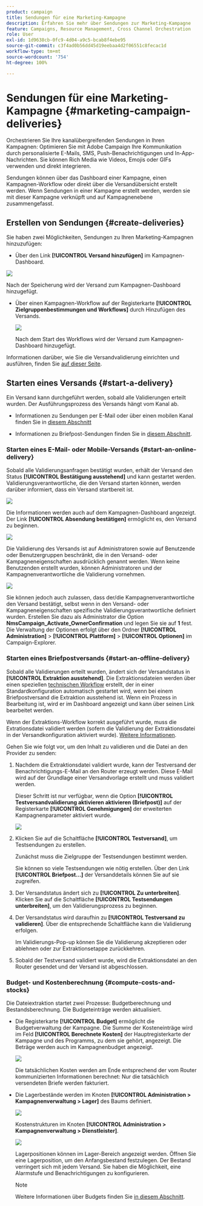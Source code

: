 ```yaml
---
product: campaign
title: Sendungen für eine Marketing-Kampagne
description: Erfahren Sie mehr über Sendungen zur Marketing-Kampagne
feature: Campaigns, Resource Management, Cross Channel Orchestration
role: User
exl-id: 1d9638cb-0fc9-4d04-a9c5-bcab8f4ebe95
source-git-commit: c3f4ad0b56dd45d19eebaa4d2f06551c8fecac1d
workflow-type: tm+mt
source-wordcount: '754'
ht-degree: 100%

---
```


# Sendungen für eine Marketing-Kampagne {#marketing-campaign-deliveries}

Orchestrieren Sie Ihre kanalübergreifenden Sendungen in Ihren Kampagnen: Optimieren Sie mit Adobe Campaign Ihre Kommunikation durch personalisierte E-Mails, SMS, Push-Benachrichtigungen und In-App-Nachrichten. Sie können Rich Media wie Videos, Emojis oder GIFs verwenden und direkt integrieren.

Sendungen können über das Dashboard einer Kampagne, einen Kampagnen-Workflow oder direkt über die Versandübersicht erstellt werden. Wenn Sendungen in einer Kampagne erstellt werden, werden sie mit dieser Kampagne verknüpft und auf Kampagnenebene zusammengefasst.

## Erstellen von Sendungen {#create-deliveries}

Sie haben zwei Möglichkeiten, Sendungen zu Ihren Marketing-Kampagnen hinzuzufügen:

* Über den Link **[!UICONTROL Versand hinzufügen]** im Kampagnen-Dashboard.

![](assets/campaign_op_add_delivery.png)

Nach der Speicherung wird der Versand zum Kampagnen-Dashboard hinzugefügt.

* Über einen Kampagnen-Workflow auf der Registerkarte **[!UICONTROL Zielgruppenbestimmungen und Workflows]** durch Hinzufügen des Versands.

  ![](assets/campaign-wf-delivery.png)

  Nach dem Start des Workflows wird der Versand zum Kampagnen-Dashboard hinzugefügt.

Informationen darüber, wie Sie die Versandvalidierung einrichten und ausführen, finden Sie [auf dieser Seite](marketing-campaign-approval.md).

## Starten eines Versands {#start-a-delivery}

Ein Versand kann durchgeführt werden, sobald alle Validierungen erteilt wurden. Der Ausführungsprozess des Versands hängt vom Kanal ab.

* Informationen zu Sendungen per E-Mail oder über einen mobilen Kanal finden Sie in [diesem Abschnitt](#start-an-online-delivery)

* Informationen zu Briefpost-Sendungen finden Sie in [diesem Abschnitt](#start-an-offline-delivery).

### Starten eines E-Mail- oder Mobile-Versands {#start-an-online-delivery}

Sobald alle Validierungsanfragen bestätigt wurden, erhält der Versand den Status **[!UICONTROL Bestätigung ausstehend]** und kann gestartet werden. Validierungsverantwortliche, die den Versand starten können, werden darüber informiert, dass ein Versand startbereit ist.

![](assets/confirm-delivery.png)

Die Informationen werden auch auf dem Kampagnen-Dashboard angezeigt. Der Link **[!UICONTROL Absendung bestätigen]** ermöglicht es, den Versand zu beginnen.

![](assets/confirm-delivery-from-dashboard.png)

Die Validierung des Versands ist auf Administratoren sowie auf Benutzende oder Benutzergruppen beschränkt, die in den Versand- oder Kampagneneigenschaften ausdrücklich genannt werden. Wenn keine Benutzenden erstellt wurden, können Administratoren und der Kampagnenverantwortliche die Validierung vornehmen.

![](assets/select-delivery-reviewers.png)

Sie können jedoch auch zulassen, dass der/die Kampagnenverantwortliche den Versand bestätigt, selbst wenn in den Versand- oder Kampagneneigenschaften spezifische Validierungsverantwortliche definiert wurden. Erstellen Sie dazu als Administrator die Option **NmsCampaign_Activate_OwnerConfirmation** und legen Sie sie auf **1** fest. Die Verwaltung der Optionen erfolgt über den Ordner **[!UICONTROL Administration]** > **[!UICONTROL Plattform]** > **[!UICONTROL Optionen]** im Campaign-Explorer.


### Starten eines Briefpostversands {#start-an-offline-delivery}

Sobald alle Validierungen erteilt wurden, ändert sich der Versandstatus in **[!UICONTROL Extraktion ausstehend]**. Die Extraktionsdateien werden über einen speziellen [technischen Workflow](../workflow/technical-workflows.md) erstellt, der in einer Standardkonfiguration automatisch gestartet wird, wenn bei einem Briefpostversand die Extraktion ausstehend ist. Wenn ein Prozess in Bearbeitung ist, wird er im Dashboard angezeigt und kann über seinen Link bearbeitet werden.

Wenn der Extraktions-Workflow korrekt ausgeführt wurde, muss die Extrationsdatei validiert werden (sofern die Validierung der Extraktionsdatei in der Versandkonfiguration aktiviert wurde). [Weitere Informationen](marketing-campaign-approval.md#approving-an-extraction-file).

Gehen Sie wie folgt vor, um den Inhalt zu validieren und die Datei an den Provider zu senden:

1. Nachdem die Extraktionsdatei validiert wurde, kann der Testversand der Benachrichtigungs-E-Mail an den Router erzeugt werden. Diese E-Mail wird auf der Grundlage einer Versandvorlage erstellt und muss validiert werden.

   Dieser Schritt ist nur verfügbar, wenn die Option **[!UICONTROL Testversandvalidierung aktivieren aktivieren (Briefpost)]** auf der Registerkarte **[!UICONTROL Genehmigungen]** der erweiterten Kampagnenparameter aktiviert wurde.

   ![](assets/enable-proof-validation.png)

1. Klicken Sie auf die Schaltfläche **[!UICONTROL Testversand]**, um Testsendungen zu erstellen.

   Zunächst muss die Zielgruppe der Testsendungen bestimmt werden.

   Sie können so viele Testsendungen wie nötig erstellen. Über den Link **[!UICONTROL Briefpost…]** der Versanddetails können Sie auf sie zugreifen.

1. Der Versandstatus ändert sich zu **[!UICONTROL Zu unterbreiten]**. Klicken Sie auf die Schaltfläche **[!UICONTROL Testsendungen unterbreiten]**, um den Validierungsprozess zu beginnen.

1. Der Versandstatus wird daraufhin zu **[!UICONTROL Testversand zu validieren]**. Über die entsprechende Schaltfläche kann die Validierung erfolgen.

   Im Validierungs-Pop-up können Sie die Validierung akzeptieren oder ablehnen oder zur Extraktionsetappe zurückkehren.

1. Sobald der Testversand validiert wurde, wird die Extraktionsdatei an den Router gesendet und der Versand ist abgeschlossen.

### Budget- und Kostenberechnung {#compute-costs-and-stocks}

Die Dateiextraktion startet zwei Prozesse: Budgetberechnung und Bestandsberechnung. Die Budgeteinträge werden aktualisiert.

* Die Registerkarte **[!UICONTROL Budget]** ermöglicht die Budgetverwaltung der Kampagne. Die Summe der Kosteneinträge wird im Feld **[!UICONTROL Berechnete Kosten]** der Hauptregisterkarte der Kampagne und des Programms, zu dem sie gehört, angezeigt. Die Beträge werden auch im Kampagnenbudget angezeigt.

  ![](assets/campaign-budget-tab.png)

  Die tatsächlichen Kosten werden am Ende entsprechend der vom Router kommunizierten Informationen berechnet: Nur die tatsächlich versendeten Briefe werden fakturiert.

* Die Lagerbestände werden im Knoten **[!UICONTROL Administration > Kampagnenverwaltung > Lager]** des Baums definiert.

  ![](assets/campaign-stocks.png)

  Kostenstrukturen im Knoten **[!UICONTROL Administration > Kampagnenverwaltung > Dienstleister]**.

  ![](assets/campaign-service-providers.png)

  Lagerpositionen können im Lager-Bereich angezeigt werden. Öffnen Sie eine Lagerposition, um den Anfangsbestand festzulegen. Der Bestand verringert sich mit jedem Versand. Sie haben die Möglichkeit, eine Alarmstufe und Benachrichtigungen zu konfigurieren.


  >[!NOTE]
  >
  >Weitere Informationen über Budgets finden Sie [in diesem Abschnitt](providers-stocks-and-budgets.md).
